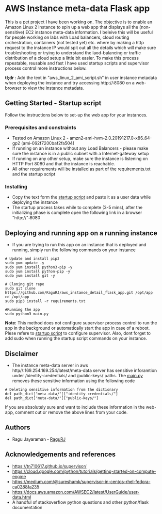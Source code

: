 # AWS Instance meta-data Flask app

This is a pet project I have been working on. The objective is to enable an Amazon Linux 2 Instance to spin up a web app that displays all the (non-sensitive) EC2 instance meta-data information. I beleive this will be useful for people working on labs with Load balancers, cloud routing orchestration, containers (not tested yet) etc. where by making a http request to the instance IP would spit out all the details which will make sure troubleshooting or trying to understand the laod-balancing or traffic distribution of a cloud setup a little bit easier. To make this process repeatable, reusable and fast I have used startup scripts and supervisor process control more instructions below.

__tl;dr__ : Add the text in "aws_linux_2_ami_script.sh" in user instance metadata when deploying the instance and try accessing http://<public-ip>:8080 on a web-browser to view the instance metadata.


## Getting Started - Startup script

Follow the instructions below to set-up the web app for your instances.

### Prerequisites and constraints

* Tested on Amazon Linux 2 - amzn2-ami-hvm-2.0.20191217.0-x86_64-gp2 (ami-062f7200baf2fa504)
* If running on an instance without any Load Balancers - please make sure the instance is in a public subnet with a Internet-gateway setup
* If running on any other setup, make sure the instance is listening on HTTP Port 8080 and that the instance is reachable.
* All other requirements will be installed as part of the requirements.txt and the startup script

### Installing

* Copy the text form the [startup script](https://github.com/RaguRJ/aws_instance_detail_flask_app/blob/master/aws_linux_2_ami_script.sh) and paste it as a user data while deploying the instance
* The startup process takes while to complete (3-5 mins), after the initializing phase is complete open the following link in a browser "http://<Instance-IP>":8080

## Deploying and running app on a running instance

* If you are trying to run this app on an instance that is deployed and running, simply run the following commands on your instance

```
# Update and install pip3
sudo yum update -y
sudo yum install python3-pip -y
sudo yum install python-pip -y
sudo yum install git -y

# Cloning git repo 
sudo git clone https://github.com/RaguRJ/aws_instance_detail_flask_app.git /opt/app
cd /opt/app
sudo pip3 install -r requirements.txt

#Running the app
sudo python3 main.py
```
__Note:__ This method does not configure supervisor process control to run the app in the background or automatically start the app in case of a reboot. Plese refere to [startup script](https://github.com/RaguRJ/aws_instance_detail_flask_app/blob/master/aws_linux_2_ami_script.sh) to configure supervisor. Also, dont forget to add sudo when running the startup script commands on your instance.

## Disclaimer
* The instance meta-data server in aws http//:169.254.169.254/latest/meta-data server has sensitive inforamtion under /identity-credentials/ and /public-keys/ paths. The [main.py](https://github.com/RaguRJ/aws_instance_detail_flask_app/blob/master/main.py) removes these sensitive information using the following code

```
# Deleting sensitive information from the dictionary
del path_dict["meta-data/"]["identity-credentials/"]
del path_dict["meta-data/"]["public-keys/"]
```

If you are absolutely sure and want to include these information in the web-app, comment out or remove the above lines from your code.


## Authors
* Ragu Jayaraman - [RaguRJ](https://github.com/RaguRJ)

## Acknowledgements and references
* https://tn710617.github.io/supervisor/
* https://cloud.google.com/python/tutorials/getting-started-on-compute-engine
* https://medium.com/@sureshamk/supervisor-in-centos-rhel-fedora-ca0288fa235
* https://docs.aws.amazon.com/AWSEC2/latest/UserGuide/user-data.html
* A handful of stackoverflow python questions and other python/flask documentation